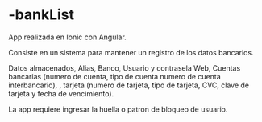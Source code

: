 # -bankList

App realizada en Ionic con Angular.

Consiste en un sistema para mantener un registro de los datos bancarios.

Datos almacenados, Alias, Banco, Usuario y contrasela Web, Cuentas bancarias (numero de cuenta, tipo de cuenta numero de cuenta interbancario),
, tarjeta (numero de tarjeta, tipo de tarjeta, CVC, clave de tarjeta y fecha de vencimiento).

La app requiere ingresar la huella o patron de bloqueo de usuario.
